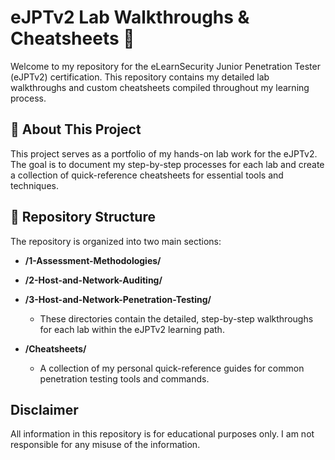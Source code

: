 # eJPTv2 Lab Walkthroughs & Cheatsheets 🚀

Welcome to my repository for the eLearnSecurity Junior Penetration Tester (eJPTv2) certification. This repository contains my detailed lab walkthroughs and custom cheatsheets compiled throughout my learning process.

## 📌 About This Project

This project serves as a portfolio of my hands-on lab work for the eJPTv2. The goal is to document my step-by-step processes for each lab and create a collection of quick-reference cheatsheets for essential tools and techniques.

## 📂 Repository Structure

The repository is organized into two main sections:

- **/1-Assessment-Methodologies/**
- **/2-Host-and-Network-Auditing/**
- **/3-Host-and-Network-Penetration-Testing/**
  - These directories contain the detailed, step-by-step walkthroughs for each lab within the eJPTv2 learning path.

- **/Cheatsheets/**
  - A collection of my personal quick-reference guides for common penetration testing tools and commands.

## Disclaimer

All information in this repository is for educational purposes only. I am not responsible for any misuse of the information.
